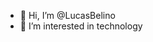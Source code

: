 - 👋 Hi, I’m @LucasBelino
- 👀 I’m interested in technology

<!---
LucasBelino/LucasBelino is a ✨ special ✨ repository because its `README.md` (this file) appears on your GitHub profile.
You can click the Preview link to take a look at your changes.
--->
